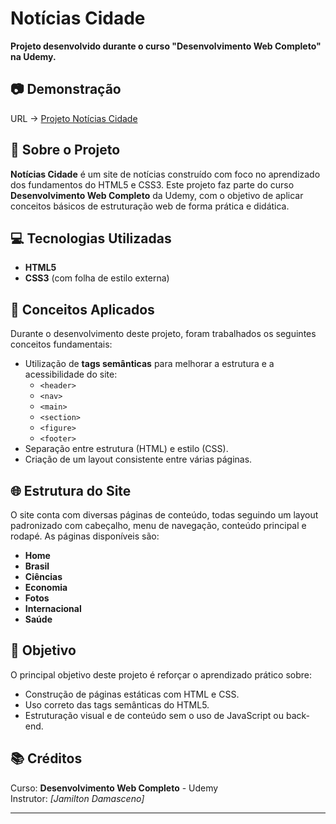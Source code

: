 # Notícias Cidade

**Projeto desenvolvido durante o curso "Desenvolvimento Web Completo" na Udemy.**

## 📷 Demonstração
URL -> <a href="https://maicondante.github.io/Projeto_Noticias_Cidade/">Projeto Notícias Cidade</a>

## 📰 Sobre o Projeto

**Notícias Cidade** é um site de notícias construído com foco no aprendizado dos fundamentos do HTML5 e CSS3. Este projeto faz parte do curso **Desenvolvimento Web Completo** da Udemy, com o objetivo de aplicar conceitos básicos de estruturação web de forma prática e didática.

## 💻 Tecnologias Utilizadas

- **HTML5**
- **CSS3** (com folha de estilo externa)

## 🔧 Conceitos Aplicados

Durante o desenvolvimento deste projeto, foram trabalhados os seguintes conceitos fundamentais:

- Utilização de **tags semânticas** para melhorar a estrutura e a acessibilidade do site:
  - `<header>`
  - `<nav>`
  - `<main>`
  - `<section>`
  - `<figure>`
  - `<footer>`
- Separação entre estrutura (HTML) e estilo (CSS).
- Criação de um layout consistente entre várias páginas.

## 🌐 Estrutura do Site

O site conta com diversas páginas de conteúdo, todas seguindo um layout padronizado com cabeçalho, menu de navegação, conteúdo principal e rodapé. As páginas disponíveis são:

- **Home**
- **Brasil**
- **Ciências**
- **Economia**
- **Fotos**
- **Internacional**
- **Saúde**

## 🚀 Objetivo

O principal objetivo deste projeto é reforçar o aprendizado prático sobre:

- Construção de páginas estáticas com HTML e CSS.
- Uso correto das tags semânticas do HTML5.
- Estruturação visual e de conteúdo sem o uso de JavaScript ou back-end.

## 📚 Créditos

Curso: **Desenvolvimento Web Completo** - Udemy  
Instrutor: *[Jamilton Damasceno]*

---
